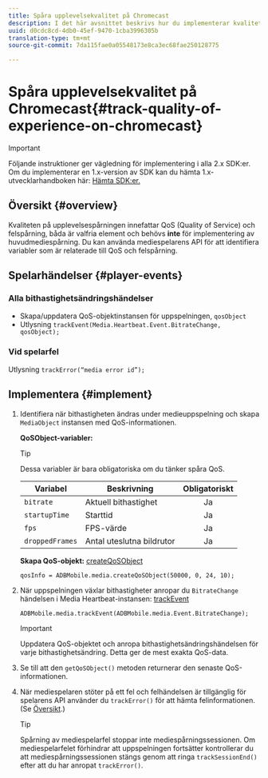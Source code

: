 ```yaml
---
title: Spåra upplevelsekvalitet på Chromecast
description: I det här avsnittet beskrivs hur du implementerar kvalitetsuppföljning av upplevelser (QoE, QoS) med Media SDK on Chromecast.
uuid: d0cdc8cd-4db0-45ef-9470-1cba3996305b
translation-type: tm+mt
source-git-commit: 7da115fae0a05548173e8ca3ec68fae250128775

---
```



# Spåra upplevelsekvalitet på Chromecast{#track-quality-of-experience-on-chromecast}

>[!IMPORTANT]
>
>Följande instruktioner ger vägledning för implementering i alla 2.x SDK:er. Om du implementerar en 1.x-version av SDK kan du hämta 1.x-utvecklarhandboken här: [Hämta SDK:er.](/help/sdk-implement/download-sdks.md)

## Översikt {#overview}

Kvaliteten på upplevelsespårningen innefattar QoS (Quality of Service) och felspårning, båda är valfria element och behövs **inte** för implementering av huvudmediespårning. Du kan använda mediespelarens API för att identifiera variabler som är relaterade till QoS och felspårning.

## Spelarhändelser {#player-events}

### Alla bithastighetsändringshändelser

* Skapa/uppdatera QoS-objektinstansen för uppspelningen, `qosObject`
* Utlysning `trackEvent(Media.Heartbeat.Event.BitrateChange, qosObject);`

### Vid spelarfel

Utlysning `trackError(“media error id”);`

## Implementera {#implement}

1. Identifiera när bithastigheten ändras under medieuppspelning och skapa `MediaObject` instansen med QoS-informationen.

   **QoSObject-variabler:**

   >[!TIP]
   >
   >Dessa variabler är bara obligatoriska om du tänker spåra QoS.

   | Variabel | Beskrivning | Obligatoriskt |
   | --- | --- | :---: |
   | `bitrate` | Aktuell bithastighet | Ja |
   | `startupTime` | Starttid | Ja |
   | `fps` | FPS-värde | Ja |
   | `droppedFrames` | Antal uteslutna bildrutor | Ja |

   **Skapa QoS-objekt:** [createQoSObject](https://adobe-marketing-cloud.github.io/media-sdks/reference/chromecast/ADBMobile.media.html#.createQoSObject)

   ```
   qosInfo = ADBMobile.media.createQoSObject(50000, 0, 24, 10); 
   ```

1. När uppspelningen växlar bithastigheter anropar du `BitrateChange` händelsen i Media Heartbeat-instansen: [trackEvent](https://adobe-marketing-cloud.github.io/media-sdks/reference/chromecast/ADBMobile.media.html#.trackEvent)

   ```
   ADBMobile.media.trackEvent(ADBMobile.media.Event.BitrateChange); 
   ```

   >[!IMPORTANT]
   >
   >Uppdatera QoS-objektet och anropa bithastighetsändringshändelsen för varje bithastighetsändring. Detta ger de mest exakta QoS-data.

1. Se till att den `getQoSObject()` metoden returnerar den senaste QoS-informationen.
1. När mediespelaren stöter på ett fel och felhändelsen är tillgänglig för spelarens API använder du `trackError()` för att hämta felinformationen. (Se [Översikt](/help/sdk-implement/track-errors/track-errors-overview.md).)

   >[!TIP]
   >
   >Spårning av mediespelarfel stoppar inte mediespårningssessionen. Om mediespelarfelet förhindrar att uppspelningen fortsätter kontrollerar du att mediespårningssessionen stängs genom att ringa `trackSessionEnd()` efter att du har anropat `trackError()`.

